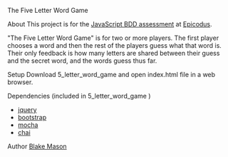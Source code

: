 The Five Letter Word Game

  
 About
  This project is for the [JavaScript BDD assessment](http://www.learnhowtoprogram.com/lessons/javascript-bdd-assessment) at [Epicodus](http://www.epicodus.com/).

  "The Five Letter Word Game" is for two or more players.  The first player chooses a word and then the rest of the players guess what that word is.  Their only feedback is how many letters are shared between their guess and the secret word, and the words guess thus far.


Setup
  Download 5_letter_word_game and open index.html file in a web browser.
  
Dependencies (included in 5_letter_word_game )
  * [jquery](http://jquery.com/)
  * [bootstrap](http://getbootstrap.com/)
  * [mocha](http://visionmedia.github.io/mocha/)
  * [chai](http://chaijs.com/)
  
Author
 [Blake Mason](http://chancestoriestold.com/)
